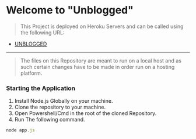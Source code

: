 # Welcome to "Unblogged"

>This Project is deployed on Heroku Servers and can be called using the following URL:
* [UNBLOGGED](https://desolate-taiga-36568.herokuapp.com/)

***
>The files on this Repository are meant to run on a local host and as such certain changes have to be made in order run on a hosting platform.

### Starting the Application
1. Install Node.js Globally on your machine.
2. Clone the repository to your machine.
3. Open Powershell/Cmd in the root of the cloned Repository.
4. Run The following command.
```js
node app.js
```
